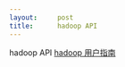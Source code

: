 ```yaml
---
layout:     post
title:      hadoop API
---
```

<div id="article_content" class="article_content clearfix csdn-tracking-statistics" data-pid="blog" data-mod="popu_307" data-dsm="post">
								            <link rel="stylesheet" href="https://csdnimg.cn/release/phoenix/template/css/ck_htmledit_views-f76675cdea.css">
						<div class="htmledit_views" id="content_views">
                <div>hadoop API <a href="http://hadoop.apache.org/docs/r1.0.4/cn/quickstart.html" rel="nofollow">hadoop 用户指南</a></div>            </div>
                </div>